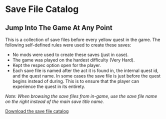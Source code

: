 # Save File Catalog

## Jump Into The Game At Any Point

This is a collection of save files before every yellow quest in the game. The
following self-defined rules were used to create these saves:

- No mods were used to create these saves (just in case).
- The game was played on the hardest difficulty (Very Hard).
- Kept the respec option open for the player.
- Each save file is named after the act it is found in, the internal quest id, and the quest name. In some cases the save file is just before the quest begins instead of during. This is to ensure that the player can experience the quest in its entirety.

*Note: When browsing the save files from in-game, use the save file name on the
right instead of the main save title name.*

[Download the save file catalog](https://drive.proton.me/urls/MH848KZE5W#QGNw7OYHtRIT)

